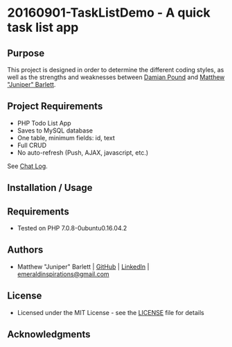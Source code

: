 20160901-TaskListDemo - A quick task list app
========================================

Purpose
-------

This project is designed in order to determine the different coding styles, as
well as the strengths and weaknesses between
[Damian Pound](https://github.com/chinoto) and
[Matthew "Juniper" Barlett](https://github.com/emeraldinspirations).  

Project Requirements
--------------------

- PHP Todo List App
- Saves to MySQL database
- One table, minimum fields: id, text
- Full CRUD
- No auto-refresh (Push, AJAX, javascript, etc.)

See [Chat Log](20160916-facebookChatLog.md).

Installation / Usage
--------------------

Requirements
------------

- Tested on PHP 7.0.8-0ubuntu0.16.04.2

Authors
-------

- Matthew "Juniper" Barlett  | [GitHub](https://github.com/emeraldinspirations)  | [LinkedIn](https://www.linkedin.com/in/emeraldinspirations) | <emeraldinspirations@gmail.com>

License
-------

- Licensed under the MIT License - see the [LICENSE](LICENSE) file for details

Acknowledgments
---------------
